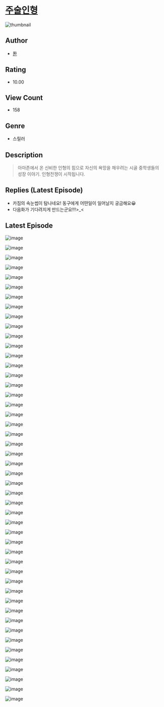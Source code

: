 # [주술인형](https://comic.naver.com/challenge/list?titleId=810971)
![thumbnail](https://image-comic.pstatic.net/user_contents_data/challenge_comic/2023/05/25/upload_3559032695146428773_480x623.jpeg)

## Author
- [퐌](https://comic.naver.com/artistTitle?id=367143)

## Rating
- 10.00

## View Count
- 158

## Genre
- 스릴러

## Description
> 아마존에서 온 신비한 인형의 힘으로 자신의 욕망을 채우려는 시골 중학생들의 성장 이야기. 인형전쟁이 시작됩니다.

## Replies (Latest Episode)
- 카짐의 속눈썹이 탐나네요! 동구에게 어떤일이 일어날지 궁금해요😀
- 다음화가 기다려지게 만드는군요!!!>_<

## Latest Episode
![image](https://image-comic.pstatic.net/user_contents_data/challenge_comic/2023/05/25/367143/upload_3834315047134716469.jpeg)

![image](https://image-comic.pstatic.net/user_contents_data/challenge_comic/2023/05/25/367143/upload_3906985039097772388.jpeg)

![image](https://image-comic.pstatic.net/user_contents_data/challenge_comic/2023/05/25/367143/upload_3991371679470346852.jpeg)

![image](https://image-comic.pstatic.net/user_contents_data/challenge_comic/2023/05/25/367143/upload_7377240569559605816.jpeg)

![image](https://image-comic.pstatic.net/user_contents_data/challenge_comic/2023/05/25/367143/upload_7003994864218356023.jpeg)

![image](https://image-comic.pstatic.net/user_contents_data/challenge_comic/2023/05/25/367143/upload_3775813314017583412.jpeg)

![image](https://image-comic.pstatic.net/user_contents_data/challenge_comic/2023/05/25/367143/upload_3834082138822894434.jpeg)

![image](https://image-comic.pstatic.net/user_contents_data/challenge_comic/2023/05/25/367143/upload_3474584502832083255.jpeg)

![image](https://image-comic.pstatic.net/user_contents_data/challenge_comic/2023/05/25/367143/upload_4063766596834177074.jpeg)

![image](https://image-comic.pstatic.net/user_contents_data/challenge_comic/2023/05/25/367143/upload_7292512212079424053.jpeg)

![image](https://image-comic.pstatic.net/user_contents_data/challenge_comic/2023/05/25/367143/upload_3978426016777975649.jpeg)

![image](https://image-comic.pstatic.net/user_contents_data/challenge_comic/2023/05/25/367143/upload_3775761646332830004.jpeg)

![image](https://image-comic.pstatic.net/user_contents_data/challenge_comic/2023/05/25/367143/upload_7003151718399882801.jpeg)

![image](https://image-comic.pstatic.net/user_contents_data/challenge_comic/2023/05/25/367143/upload_3906366236601103971.jpeg)

![image](https://image-comic.pstatic.net/user_contents_data/challenge_comic/2023/05/25/367143/upload_7220788869593248562.jpeg)

![image](https://image-comic.pstatic.net/user_contents_data/challenge_comic/2023/05/25/367143/upload_7365134045366727778.jpeg)

![image](https://image-comic.pstatic.net/user_contents_data/challenge_comic/2023/05/25/367143/upload_4122818092788704560.jpeg)

![image](https://image-comic.pstatic.net/user_contents_data/challenge_comic/2023/05/25/367143/upload_3631364076286915895.jpeg)

![image](https://image-comic.pstatic.net/user_contents_data/challenge_comic/2023/05/25/367143/upload_3906138440833644854.jpeg)

![image](https://image-comic.pstatic.net/user_contents_data/challenge_comic/2023/05/25/367143/upload_3834641799636476772.jpeg)

![image](https://image-comic.pstatic.net/user_contents_data/challenge_comic/2023/05/25/367143/upload_3703146599030337590.jpeg)

![image](https://image-comic.pstatic.net/user_contents_data/challenge_comic/2023/05/25/367143/upload_7306308858218164790.jpeg)

![image](https://image-comic.pstatic.net/user_contents_data/challenge_comic/2023/05/25/367143/upload_3846414256945180978.jpeg)

![image](https://image-comic.pstatic.net/user_contents_data/challenge_comic/2023/05/25/367143/upload_3474308546854860087.jpeg)

![image](https://image-comic.pstatic.net/user_contents_data/challenge_comic/2023/05/25/367143/upload_3544672880889771620.jpeg)

![image](https://image-comic.pstatic.net/user_contents_data/challenge_comic/2023/05/25/367143/upload_3544389197407269427.jpeg)

![image](https://image-comic.pstatic.net/user_contents_data/challenge_comic/2023/05/25/367143/upload_3904958634034082406.jpeg)

![image](https://image-comic.pstatic.net/user_contents_data/challenge_comic/2023/05/25/367143/upload_7377802416511660337.jpeg)

![image](https://image-comic.pstatic.net/user_contents_data/challenge_comic/2023/05/25/367143/upload_7147274402015623524.jpeg)

![image](https://image-comic.pstatic.net/user_contents_data/challenge_comic/2023/05/25/367143/upload_7219894971756918327.jpeg)

![image](https://image-comic.pstatic.net/user_contents_data/challenge_comic/2023/05/25/367143/upload_4049922859768296038.jpeg)

![image](https://image-comic.pstatic.net/user_contents_data/challenge_comic/2023/05/25/367143/upload_3617010858962925667.jpeg)

![image](https://image-comic.pstatic.net/user_contents_data/challenge_comic/2023/05/25/367143/upload_7161117252533826660.jpeg)

![image](https://image-comic.pstatic.net/user_contents_data/challenge_comic/2023/05/25/367143/upload_4135206479227019569.jpeg)

![image](https://image-comic.pstatic.net/user_contents_data/challenge_comic/2023/05/25/367143/upload_3906365128516723043.jpeg)

![image](https://image-comic.pstatic.net/user_contents_data/challenge_comic/2023/05/25/367143/upload_3979274844807509305.jpeg)

![image](https://image-comic.pstatic.net/user_contents_data/challenge_comic/2023/05/25/367143/upload_7076903467421557816.jpeg)

![image](https://image-comic.pstatic.net/user_contents_data/challenge_comic/2023/05/25/367143/upload_7220449301677552178.jpeg)

![image](https://image-comic.pstatic.net/user_contents_data/challenge_comic/2023/05/25/367143/upload_3905804197969541425.jpeg)

![image](https://image-comic.pstatic.net/user_contents_data/challenge_comic/2023/05/25/367143/upload_3703191692009431352.jpeg)

![image](https://image-comic.pstatic.net/user_contents_data/challenge_comic/2023/05/25/367143/upload_7149522017790014258.jpeg)

![image](https://image-comic.pstatic.net/user_contents_data/challenge_comic/2023/05/25/367143/upload_7234582428506077488.jpeg)

![image](https://image-comic.pstatic.net/user_contents_data/challenge_comic/2023/05/25/367143/upload_7005686991172153394.jpeg)

![image](https://image-comic.pstatic.net/user_contents_data/challenge_comic/2023/05/25/367143/upload_3833517884024371506.jpeg)

![image](https://image-comic.pstatic.net/user_contents_data/challenge_comic/2023/05/25/367143/upload_3762816181043553842.jpeg)

![image](https://image-comic.pstatic.net/user_contents_data/challenge_comic/2023/05/25/367143/upload_3775812424878613047.jpeg)

![image](https://image-comic.pstatic.net/user_contents_data/challenge_comic/2023/05/25/367143/upload_4049917181821203302.jpeg)

![image](https://image-comic.pstatic.net/user_contents_data/challenge_comic/2023/05/25/367143/upload_3846700143641835321.jpeg)
